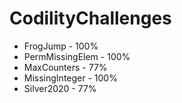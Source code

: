 # CodilityChallenges

* FrogJump - 100%
* PermMissingElem - 100%
* MaxCounters - 77%
* MissingInteger - 100%
* Silver2020 - 77%